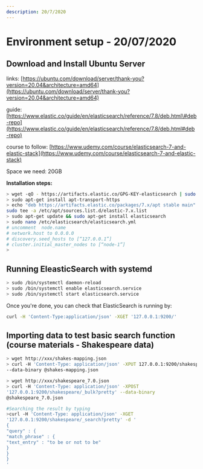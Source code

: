 ```yaml
---
description: 20/7/2020
---
```


# Environment setup - 20/07/2020

## Download and Install Ubuntu Server

links: [https://ubuntu.com/download/server/thank-you?version=20.04&architecture=amd64](https://ubuntu.com/download/server/thank-you?version=20.04&architecture=amd64)

guide: [https://www.elastic.co/guide/en/elasticsearch/reference/7.8/deb.html\#deb-repo](https://www.elastic.co/guide/en/elasticsearch/reference/7.8/deb.html#deb-repo)

course to follow: [https://www.udemy.com/course/elasticsearch-7-and-elastic-stack](https://www.udemy.com/course/elasticsearch-7-and-elastic-stack)

Space we need: 20GB

**Installation steps:**

```bash
> wget -qO - https://artifacts.elastic.co/GPG-KEY-elasticsearch | sudo apt-key add -
> sudo apt-get install apt-transport-https
> echo "deb https://artifacts.elastic.co/packages/7.x/apt stable main" |
sudo tee -a /etc/apt/sources.list.d/elastic-7.x.list
> sudo apt-get update && sudo apt-get install elasticsearch
> sudo nano /etc/elasticsearch/elasticsearch.yml
# uncomment  node.name
# network.host to 0.0.0.0
# discovery.seed_hosts to [“127.0.0.1”]
# cluster.initial_master_nodes to [“node-1”]
>
```

## Running EleasticSearch with systemd

```bash
> sudo /bin/systemctl daemon-reload
> sudo /bin/systemctl enable elasticsearch.service
> sudo /bin/systemctl start elasticsearch.service
```

Once you're done, you can check that ElasticSearch is running by:

```bash
curl -H 'Content-Type:application/json' -XGET '127.0.0.1:9200/'
```

## Importing data to test basic search function \(course materials - Shakespeare data\)

```bash
> wget http://xxx/shakes-mapping.json
> curl -H 'Content-Type: application/json' -XPUT 127.0.0.1:9200/shakespeare 
--data-binary @shakes-mapping.json

> wget http://xxx/shakespeare_7.0.json
> curl -H 'Content-Type: application/json' -XPOST
'127.0.0.1:9200/shakespeare/_bulk?pretty' --data-binary
@shakespeare_7.0.json

#Searching the result by typing
>curl -H 'Content-Type: application/json' -XGET
'127.0.0.1:9200/shakespeare/_search?pretty' -d '
{
"query" : {
"match_phrase" : {
"text_entry" : "to be or not to be"
}
}
}
'
```

